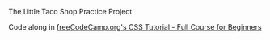 The Little Taco Shop Practice Project

Code along in [freeCodeCamp.org's CSS Tutorial - Full Course for Beginners](https://www.youtube.com/watch?v=OXGznpKZ_sA&t=30198s)




